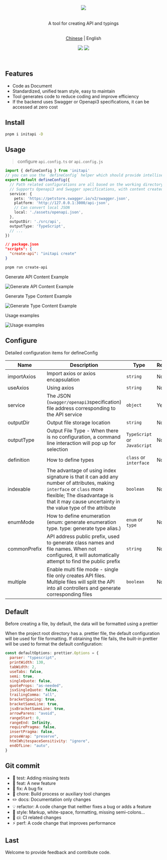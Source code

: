 <div align="center"><img src="https://xiaoyao-ye.github.io/blog/initApi/light.svg" /></div>

<br />
<br />

<div align="center"> A tool for creating API and typings </div>

<br />

<p align="center">
  <a href="https://github.com/xiaoyao-Ye/initapi/blob/main/README.zh-CN.md">Chinese</a> | English
</p>

<p align="center">
  <a href="https://github.com/xiaoyao-Ye/initapi/stargazers"><img src="https://img.shields.io/github/stars/xiaoyao-Ye/initapi" /></a>
  <a href="https://www.npmjs.com/package/initapi"><img src="https://badgen.net/npm/v/initapi" /></a>
</p>

<br />

## Features

- Code as Document
- Standardized, unified team style, easy to maintain
- Tool generates code to reduce coding and improve efficiency
- If the backend uses Swagger or Openapi3 specifications, it can be accessed at zero cost

## Install

```bash
pnpm i initapi -D
```

## Usage

> configure `api.config.ts` or `api.config.js`

```ts
import { defineConfig } from 'initapi'
// you can use the `defineConfig` helper which should provide intellisense without the need for jsdoc annotations:
export default defineConfig({
  // Path related configurations are all based on the working directory of the nodejs process
  // Supports Openapi3 and Swagger specifications, with content created based on specified JSON
  service: {
    pets: 'https://petstore.swagger.io/v2/swagger.json',
    platform: 'http://127.0.0.1:3000/api-json',
    // Can convert local JSON
    local: './assets/openapi.json',
  },
  outputDir: './src/api',
  outputType: 'TypeScript',
  // ...
})
```

```json
// package.json
"scripts": {
  "create-api": "initapi create"
}
```

```bash
pnpm run create-api
```

Generate API Content Example

![Generate API Content Example](https://xiaoyao-ye.github.io/blog/initApi/api.png)

Generate Type Content Example

![Generate Type Content Example](https://xiaoyao-ye.github.io/blog/initApi/type.png)

Usage examples

![Usage examples](https://xiaoyao-ye.github.io/blog/initApi/usage.png)

## Configure

Detailed configuration items for defineConfig

| Name         | Description                                                  | Type                         | Required | Default                      |
| ------------ | ------------------------------------------------------------ | ---------------------------- | -------- | ---------------------------- |
| importAxios  | Import axios or axios encapsulation                          | `string`                     | No       | 'import axios from "axios";' |
| useAxios     | Using axios                                                  | `string`                     | No       | 'axios.request'              |
| service      | The JSON (`swagger/openapi3`specification) file address corresponding to the API service | `object`                     | Yes      | —                            |
| outputDir    | Output file storage location                                 | `string`                     | No       | './api'                      |
| outputType   | Output File Type - When there is no configuration, a command line interaction will pop up for selection | `TypeScript` or `JavaScript` | No       | —                            |
| definition   | How to define types                                          | `class` or `interface`       | No       | interface                    |
| indexable    | The advantage of using index signature is that it can add any number of attributes, making `interface` or `class` more flexible; The disadvantage is that it may cause uncertainty in the value type of the attribute | `boolean`                    | No       | false                        |
| enumMode     | How to define enumeration (enum: generate enumeration type. type: generate type alias.) | `enum` or `type`             | No       | type                         |
| commonPrefix | API address public prefix, used to generate class names and file names. When not configured, it will automatically attempt to find the public prefix | `string`                     | No       | ''                           |
| multiple | Enable multi file mode - single file only creates API files. Multiple files will split the API into all controllers and generate corresponding files | `boolean`                     | No       | false                           |

## Default

Before creating a file, by default, the data will be formatted using a prettier

When the project root directory has a. prettier file, the default configuration will be used for file formatting. If obtaining the file fails, the built-in prettier will be used to format the default configuration:

```JavaScript
const defaultOptions: prettier.Options = {
  parser: "typescript",
  printWidth: 130,
  tabWidth: 2,
  useTabs: false,
  semi: true,
  singleQuote: false,
  quoteProps: "as-needed",
  jsxSingleQuote: false,
  trailingComma: "all",
  bracketSpacing: true,
  bracketSameLine: true,
  jsxBracketSameLine: true,
  arrowParens: "avoid",
  rangeStart: 0,
  rangeEnd: Infinity,
  requirePragma: false,
  insertPragma: false,
  proseWrap: "preserve",
  htmlWhitespaceSensitivity: "ignore",
  endOfLine: "auto",
}
```

## Git commit

- 💍 test: Adding missing tests
- 🎸 feat: A new feature
- 🐛 fix: A bug fix
- 🤖 chore: Build process or auxiliary tool changes
- ✏️ docs: Documentation only changes
- 💡 refactor: A code change that neither fixes a bug or adds a feature
- 💄 style: Markup, white-space, formatting, missing semi-colons...
- 🎡 ci: CI related changes
- ⚡️ perf: A code change that improves performance

## Last

Welcome to provide feedback and contribute code.
